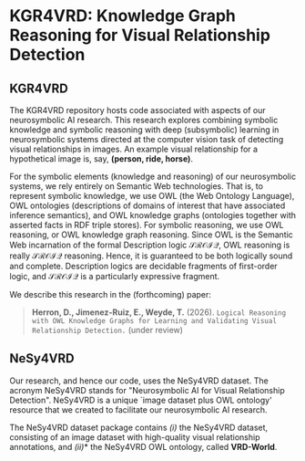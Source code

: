 # KGR4VRD: Knowledge Graph Reasoning for Visual Relationship Detection

## KGR4VRD
The KGR4VRD repository hosts code associated with aspects of our neurosymbolic AI research. This research explores combining symbolic knowledge and symbolic reasoning with deep (subsymbolic) learning in neurosymbolic systems directed at the computer vision task of detecting visual relationships in images. An example visual relationship for a hypothetical image is, say, **(person, ride, horse)**. 

For the symbolic elements (knowledge and reasoning) of our neurosymbolic systems, we rely entirely on Semantic Web technologies. That is, to represent symbolic knowledge, we use OWL (the Web Ontology Language), OWL ontologies (descriptions of domains of interest that have associated inference semantics), and OWL knowledge graphs (ontologies together with asserted facts in RDF triple stores).  For symbolic reasoning, we use OWL reasoning, or OWL knowledge graph reasoning. Since OWL is the Semantic Web incarnation of the formal Description logic $\mathcal{SROIQ}$, OWL reasoning is really $\mathcal{SROIQ}$ reasoning. Hence, it is guaranteed to be both logically sound and complete. Description logics are decidable fragments of first-order logic, and $\mathcal{SROIQ}$ is a particularly expressive fragment.

We describe this research in the (forthcoming) paper:
> **Herron, D., Jimenez-Ruiz, E., Weyde, T.** (2026). `Logical Reasoning with OWL Knowledge Graphs for Learning and Validating Visual Relationship Detection.` (under review)


## NeSy4VRD

Our research, and hence our code, uses the NeSy4VRD dataset.
The acronym NeSy4VRD stands for "Neurosymbolic AI for Visual Relationship Detection". 
NeSy4VRD is a unique `image dataset plus OWL ontology' resource that we created to facilitate our neurosymbolic AI research.

The NeSy4VRD dataset package contains *(i)* the NeSy4VRD dataset, consisting of an image dataset with high-quality visual relationship annotations, and *(ii)** the NeSy4VRD OWL ontology, called **VRD-World**.






